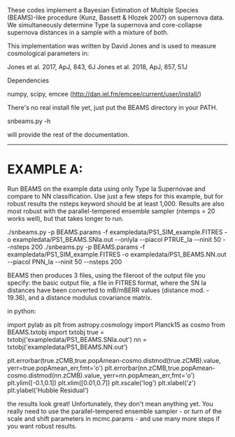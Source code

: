 These codes implement a Bayesian Estimation of Multiple Species
(BEAMS)-like procedure (Kunz, Bassett & Hlozek 2007) on supernova data.
We simultaneously determine Type Ia supernova and core-collapse
supernova distances in a sample with a mixture of both.

This implementation was written by David Jones and is used
to measure cosmological parameters in:

Jones et al. 2017, ApJ, 843, 6J
Jones et al. 2018, ApJ, 857, 51J

Dependencies

numpy, scipy, emcee (http://dan.iel.fm/emcee/current/user/install/)

There's no real install file yet, just put the BEAMS directory in your PATH.

snbeams.py -h

will provide the rest of the documentation.

------------
# EXAMPLE A:

  Run BEAMS on the example data using only Type Ia Supernovae and
  compare to NN classification.  Use just a few steps for this example,
  but for robust results the nsteps keyword should be at least 1,000.
  Results are also most robust with the parallel-tempered ensemble sampler
  (ntemps = 20 works well), but that takes longer to run.

   ./snbeams.py -p BEAMS.params -f exampledata/PS1_SIM_example.FITRES -o exampledata/PS1_BEAMS.SNIa.out --onlyIa --piacol PTRUE_Ia --ninit 50 --nsteps 200
   ./snbeams.py -p BEAMS.params -f exampledata/PS1_SIM_example.FITRES -o exampledata/PS1_BEAMS.NN.out --piacol PNN_Ia --ninit 50 --nsteps 200

  BEAMS then produces 3 files, using the fileroot of the output file
  you specify: the basic output file, a file in FITRES format, where the
  SN Ia distances have been converted to mB/mBERR values
  (distance mod. - 19.36), and a distance modulus covariance matrix.

  in python:

import pylab as plt
from astropy.cosmology import Planck15 as cosmo
from BEAMS.txtobj import txtobj
true = txtobj('exampledata/PS1_BEAMS.SNIa.out')
nn = txtobj('exampledata/PS1_BEAMS.NN.out')

plt.errorbar(true.zCMB,true.popAmean-cosmo.distmod(true.zCMB).value,
             yerr=true.popAmean_err,fmt='o')
plt.errorbar(nn.zCMB,true.popAmean-cosmo.distmod(nn.zCMB).value,
             yerr=nn.popAmean_err,fmt='o')
plt.ylim([-0.1,0.1])
plt.xlim([0.01,0.7])
plt.xscale('log')
plt.xlabel('$z$')
plt.ylabel('Hubble Residual')

  the results look great!  Unfortunately, they don't mean anything yet.
  You really need to use the parallel-tempered ensemble sampler - or 
  turn of the scale and shift parameters in mcmc.params - and use many 
  more steps if you want robust results.
